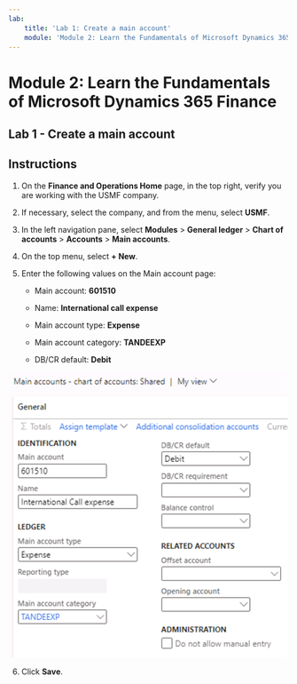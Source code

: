 ```yaml
---
lab:
    title: 'Lab 1: Create a main account'
    module: 'Module 2: Learn the Fundamentals of Microsoft Dynamics 365 Finance'
---
```

    
# Module 2: Learn the Fundamentals of Microsoft Dynamics 365 Finance
    
## Lab 1 - Create a main account

## Instructions

1. On the **Finance and Operations Home** page, in the top right, verify you are working with the USMF company.

2. If necessary, select the company, and from the menu, select **USMF**.

3. In the left navigation pane, select **Modules** > **General ledger** > **Chart of accounts** > **Accounts** > **Main accounts**.

4. On the top menu, select **+ New**.

5. Enter the following values on the Main account page:

	- Main account: **601510**

	- Name: **International call expense**

	- Main account type: **Expense**

	- Main account category: **TANDEEXP**

	- DB/CR default: **Debit**

 ![Screenshot of the Main accounts - chart of accounts: Shared page with the fields from step 5 filled in](./media/m-002-explore-general-ledgers-in-microsoft-dynamics-365-finance-03.png)

6. Click **Save**.
